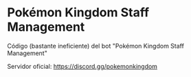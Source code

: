 # Pokémon Kingdom Staff Management

Código (bastante ineficiente) del bot "Pokémon Kingdom Staff Management"

Servidor oficial: https://discord.gg/pokemonkingdom
